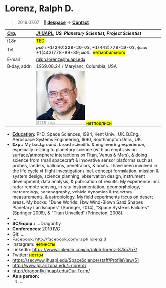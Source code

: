 # Lorenz, Ralph D.
> 2019.07.07 ┊ **🚀 [despace](index.md)** → **[Contact](contact.md)**

|*[Org.](contact.md)*|*[JHUAPL](zz_jhuapl.md), US. Planetary Scientist; Project Scientist*|
|:--|:--|
|i18n| <mark>TBD</mark> |
|Tel|*раб.:* +1(240)228-29-03, +1(443)778-29-03, факс +1(443)778-89-39; *моб.:* <mark>нетмобильного</mark> |
|E‑mail| <ralph.lorenz@jhuapl.edu> |
|B‑day, addr.| 1969.08.24 / Maryland, Columbia, USA |
|| [![](f/contact/l/lorenz_001_photo_thumb.jpg)](f/contact/l/lorenz_001_photo.jpg) <mark>нетподписи</mark> |

   - **[Education](edu.md):** PhD, Space Sciences, 1994, Kent Univ., UK. B.Eng., Aerospace Systems Engineering, 1990, Southampton Univ., UK.
   - **Exp.:** My background: broad scientific & engineering experience, especially relating to planetary science (with an emphasis on surface/atmosphere interactions on Titan, Venus & Mars), & doing science from small spacecraft & innovative sensor platforms such as probes, landers, balloons, penetrators, & boats. I have been involved in the life cycle of flight investigations incl. concept formulation, mission & system design, science planning, observation design, instrument development, data analysis, & publication of results. My experience incl. radar remote sensing, in-situ instrumentation, geomorphology, meteorology, oceanography, vehicle dynamics & trajectory measurements, & astrobiology. My field experiments focus on desert areas. My books: "Dune Worlds: How Wind-Blown Sand Shapes Planetary Landscapes" (Springer, 2014),  "Space Systems Failures" (Springer 2006), & "Titan Unveiled" (Princeton, 2008).
   - …
   - **SC/Equip.:** … Dragonfly
   - **Conferences:** 2019 [IVC](ivc_2019.md)
   - Git: …
   - Facebook: <http://facebook.com/ralph.lorenz.3>
   - Instagram: <mark>нетинсты</mark>
   - LinkedIn: <https://www.linkedin.com/in/ralph-lorenz-87557b7/>
   - Twitter: <mark>неттви</mark>
   - <https://secwww.jhuapl.edu/SpaceScience/staff/ProfileView/51>
   - <http://www.lpl.arizona.edu/~rlorenz/>
   - <http://dragonfly.jhuapl.edu/Our-Team/>
   - **As a person:**
      1. …
